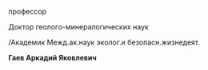 профессор

Доктор геолого-минералогических наук

/Академик Межд.ак.наук эколог.и безопасн.жизнедеят.

**Гаев Аркадий Яковлевич**

